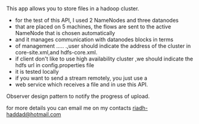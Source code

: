 # 

This app allows you to store files in a hadoop cluster.

 * for the test of this API, I used 2 NameNodes and three datanodes
 * that are placed on 5 machines, the flows are sent to the active NameNode that is chosen automatically  
 * and it manages communication with datanodes blocks in terms 
 * of management ..... .,user should indicate the address of the cluster in core-site.xml,and hdfs-core.xml.
 * if client don't like to use high availability cluster ,we should indicate the hdfs url in config.properties file
 * it is tested locally 
 * if you want to send a stream remotely, you just use a 
 * web service which receives a file and in use this API.
 
 Observer design pattern to notify the progress of upload.
 
 for more details you can email me on my contacts riadh-haddad@hotmail.com
